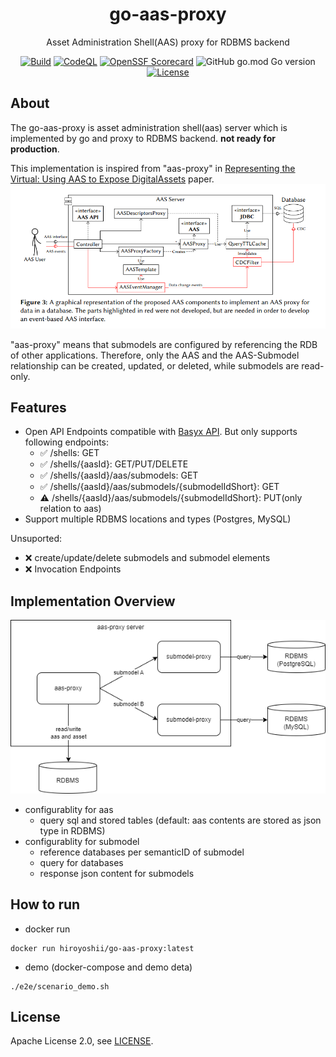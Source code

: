 <div align="center">
<h1>go-aas-proxy</h1>
<p>
Asset Administration Shell(AAS) proxy for RDBMS backend
</p>

[![Build](https://github.com/hiroyoshii/go-aas-proxy/actions/workflows/go_application.yaml/badge.svg)](https://github.com/hiroyoshii/go-aas-proxy/actions/workflows/go_application.yaml)
[![CodeQL](https://github.com/hiroyoshii/go-aas-proxy/actions/workflows/codeql.yml/badge.svg)](https://github.com/hiroyoshii/go-aas-proxy/actions/workflows/codeql.yml)
[![OpenSSF Scorecard](https://api.securityscorecards.dev/projects/github.com/hiroyoshii/go-aas-proxy/badge)](https://securityscorecards.dev/viewer/?uri=github.com/hiroyoshii/go-aas-proxy)
![GitHub go.mod Go version](https://img.shields.io/github/go-mod/go-version/hiroyoshii/go-aas-proxy)
[![License](https://img.shields.io/github/license/hiroyoshii/go-aas-proxy)](LICENSE)

</div>


## About

The go-aas-proxy is asset administration shell(aas) server which is implemented by go and proxy to RDBMS backend. **not ready for production**.

This implementation is inspired from "aas-proxy" in [Representing the Virtual: Using AAS to Expose DigitalAssets](https://ceur-ws.org/Vol-3291/paper5.pdf) paper.
![aas-proxy](./assets/aas-proxy.png)

"aas-proxy" means that submodels are configured by referencing the RDB of other applications.
Therefore, only the AAS and the AAS-Submodel relationship can be created, updated, or deleted, while submodels are read-only.

## Features
- Open API Endpoints compatible with [Basyx API](https://app.swaggerhub.com/apis/BaSyx/basyx_asset_administration_shell_http_rest_api/v1). But only supports following endpoints:
  - :white_check_mark: /shells: GET
  - :white_check_mark: /shells/{aasId}: GET/PUT/DELETE
  - :white_check_mark: /shells/{aasId}/aas/submodels: GET
  - :white_check_mark: /shells/{aasId}/aas/submodels/{submodelIdShort}: GET
  - :warning:	 /shells/{aasId}/aas/submodels/{submodelIdShort}: PUT(only relation to aas)
- Support multiple RDBMS locations and types (Postgres, MySQL)

Unsuported:
- :x: create/update/delete submodels and submodel elements
- :x: Invocation Endpoints

## Implementation Overview
![architecture](./assets/architecture.drawio.png)
- configurablity for aas
  - query sql and stored tables (default: aas contents are stored as json type in RDBMS)
- configurablity for submodel
  - reference databases per semanticID of submodel
  - query for databases
  - response json content for submodels

## How to run
* docker run
```
docker run hiroyoshii/go-aas-proxy:latest
```
* demo (docker-compose and demo deta)
```
./e2e/scenario_demo.sh
```

## License
Apache License 2.0, see [LICENSE](./LICENSE).
